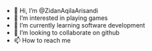 - 👋 Hi, I’m @ZidanAqilaArisandi
- 👀 I’m interested in playing games
- 🌱 I’m currently learning software development
- 💞️ I’m looking to collaborate on github
- 📫 How to reach me 

<!---
ZidanAqilaArisandi/ZidanAqilaArisandi is a ✨ special ✨ repository because its `README.md` (this file) appears on your GitHub profile.
You can click the Preview link to take a look at your changes.
--->
